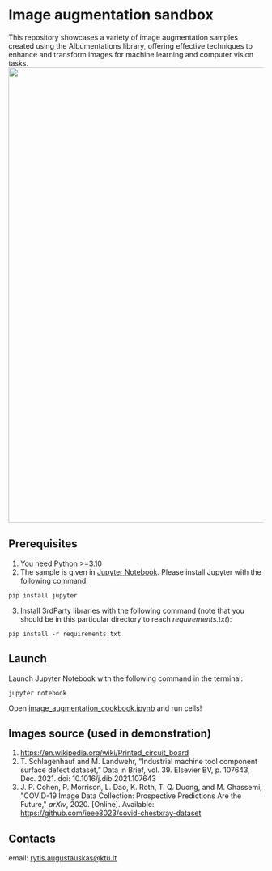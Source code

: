 # Image augmentation sandbox
This repository showcases a variety of image augmentation samples created using the Albumentations library, offering effective techniques to enhance and transform images for machine learning and computer vision tasks.  
<img src="https://github.com/rytisss/image_augmentation_sandbox/blob/feature/image_augmentation_cookbook_wiuth_albumentation/resource/capture.png" width="900"/> 
## Prerequisites

1. You need [Python >=3.10](https://www.python.org/)
2. The sample is given in [Jupyter Notebook](https://jupyter.org/). Please install Jupyter with the following command:
```
pip install jupyter
```
3. Install 3rdParty libraries with the following command (note that you should be in this particular directory to reach *requirements.txt*):
```
pip install -r requirements.txt
```

## Launch 
Launch Jupyter Notebook with the following command in the terminal:
```
jupyter notebook
```
Open [image_augmentation_cookbook.ipynb](https://github.com/rytisss/image_augmentation_sandbox/blob/main/image_augmentation_cookbook.ipynb) and run cells!

## Images source (used in demonstration)  
1. https://en.wikipedia.org/wiki/Printed_circuit_board
2. T. Schlagenhauf and M. Landwehr, “Industrial machine tool component surface defect dataset,” Data in Brief, vol. 39. Elsevier BV, p. 107643, Dec. 2021. doi: 10.1016/j.dib.2021.107643
3. J. P. Cohen, P. Morrison, L. Dao, K. Roth, T. Q. Duong, and M. Ghassemi, "COVID-19 Image Data Collection: Prospective Predictions Are the Future," *arXiv*, 2020. [Online]. Available: https://github.com/ieee8023/covid-chestxray-dataset
   
## Contacts  
email: [rytis.augustauskas@ktu.lt](rytis.augustauskas@ktu.lt)
